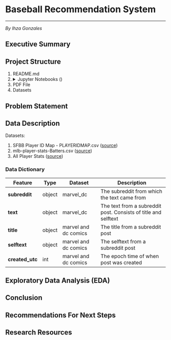# Baseball Recommendation System
---
*By Ihza Gonzales*

## Executive Summary

## Project Structure

1. README.md
2. <details><summary>Jupyter Notebooks () </summary>
   </details>
3. PDF File
4. Datasets

## Problem Statement

## Data Description

Datasets:

1. SFBB Player ID Map - PLAYERIDMAP.csv ([source](https://www.smartfantasybaseball.com/tools/))
2. mlb-player-stats-Batters.csv ([source](https://www.rotowire.com/baseball/stats.php))
3. All Player Stats ([source](https://baseballsavant.mlb.com/savant-player/))

### Data Dictionary

|Feature|Type|Dataset|Description|
|---|---|---|---|
|**subreddit**|object|marvel_dc|The subreddit from which the text came from|
|**text**|object|marvel_dc|The text from a subreddit post. Consists of title and selftext|
|**title**|object|marvel and dc comics|The title from a subreddit post|
|**selftext**|object|marvel and dc comics|The selftext from a subreddit post|
|**created_utc**|int|marvel and dc comics|The epoch time of when post was created|

## Exploratory Data Analysis (EDA)

## Conclusion

## Recommendations For Next Steps

## Research Resources

